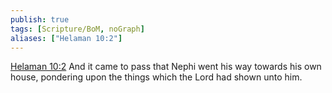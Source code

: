 ```yaml
---
publish: true
tags: [Scripture/BoM, noGraph]
aliases: ["Helaman 10:2"]
---
```

[Helaman 10:2](https://churchofjesuschrist.org/study/scriptures/bofm/hel/10?lang=eng&id=p2#p2) And it came to pass that Nephi went his way towards his own house, pondering upon the things which the Lord had shown unto him.
